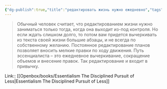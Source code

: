 ```yaml
---
{"dg-publish":true,"title":"редактировать жизнь нужно ежедневно","tags":["quotes"],"date":"2023-12-02T11:53:49+03:00","modified_at":"2023-12-13T10:38:21+03:00","alias":"редактировать жизнь нужно ежедневно","dg-path":"/quotes/202312021153.md","permalink":"/quotes/202312021153/","dgPassFrontmatter":true}
---
```



> Обычный человек считает, что редактированием жизни нужно заниматься только тогда, когда она выходит из-под контроля. Но если ждать слишком долго, то потом вам придется вычеркивать из текста своей жизни большие абзацы, и не всегда по собственному желанию. Постоянное редактирование планов позволяет вносить мелкие правки по ходу движения. Путь эссенциалиста – это ежедневное вычеркивание, сокращение объемов и внесение правок. Так редактирование и входит в привычку.

Link:: [[Openbox/books/Essentialism The Disciplined Pursuit of Less|Essentialism The Disciplined Pursuit of Less]]
